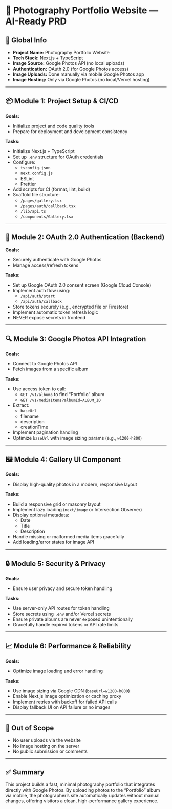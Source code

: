 # 📸 Photography Portfolio Website — AI-Ready PRD

## 🧠 Global Info

- **Project Name:** Photography Portfolio Website
- **Tech Stack:** Next.js + TypeScript
- **Image Source:** Google Photos API (no local uploads)
- **Authentication:** OAuth 2.0 (for Google Photos access)
- **Image Uploads:** Done manually via mobile Google Photos app
- **Image Hosting:** Only via Google Photos (no local/Vercel hosting)

---

## 📦 Module 1: Project Setup & CI/CD

**Goals:**

- Initialize project and code quality tools
- Prepare for deployment and development consistency

**Tasks:**

- Initialize Next.js + TypeScript
- Set up `.env` structure for OAuth credentials
- Configure:
  - `tsconfig.json`
  - `next.config.js`
  - ESLint
  - Prettier
- Add scripts for CI (format, lint, build)
- Scaffold file structure:
  - `/pages/gallery.tsx`
  - `/pages/auth/callback.tsx`
  - `/lib/api.ts`
  - `/components/Gallery.tsx`

---

## 🔐 Module 2: OAuth 2.0 Authentication (Backend)

**Goals:**

- Securely authenticate with Google Photos
- Manage access/refresh tokens

**Tasks:**

- Set up Google OAuth 2.0 consent screen (Google Cloud Console)
- Implement auth flow using:
  - `/api/auth/start`
  - `/api/auth/callback`
- Store tokens securely (e.g., encrypted file or Firestore)
- Implement automatic token refresh logic
- NEVER expose secrets in frontend

---

## 🔍 Module 3: Google Photos API Integration

**Goals:**

- Connect to Google Photos API
- Fetch images from a specific album

**Tasks:**

- Use access token to call:
  - `GET /v1/albums` to find “Portfolio” album
  - `GET /v1/mediaItems?albumId=ALBUM_ID`
- Extract:
  - `baseUrl`
  - filename
  - description
  - creationTime
- Implement pagination handling
- Optimize `baseUrl` with image sizing params (e.g., `w1200-h800`)

---

## 🖼️ Module 4: Gallery UI Component

**Goals:**

- Display high-quality photos in a modern, responsive layout

**Tasks:**

- Build a responsive grid or masonry layout
- Implement lazy loading (`next/image` or Intersection Observer)
- Display optional metadata:
  - Date
  - Title
  - Description
- Handle missing or malformed media items gracefully
- Add loading/error states for image API

---

## 🔒 Module 5: Security & Privacy

**Goals:**

- Ensure user privacy and secure token handling

**Tasks:**

- Use server-only API routes for token handling
- Store secrets using `.env` and/or Vercel secrets
- Ensure private albums are never exposed unintentionally
- Gracefully handle expired tokens or API rate limits

---

## 📈 Module 6: Performance & Reliability

**Goals:**

- Optimize image loading and error handling

**Tasks:**

- Use image sizing via Google CDN (`baseUrl=w1200-h800`)
- Enable Next.js image optimization or caching proxy
- Implement retries with backoff for failed API calls
- Display fallback UI on API failure or no images

---

## 🚫 Out of Scope

- No user uploads via the website
- No image hosting on the server
- No public submission or comments

---

## ✅ Summary

This project builds a fast, minimal photography portfolio that integrates directly with Google Photos. By uploading photos to the “Portfolio” album via mobile, the photographer’s site automatically updates without manual changes, offering visitors a clean, high-performance gallery experience.
